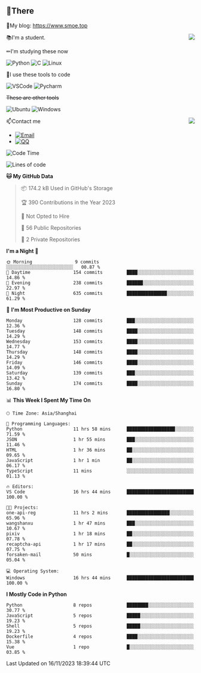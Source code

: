 
## 👏There

📰My blog: https://www.smoe.top

<img align="right" src="https://github-readme-stats.vercel.app/api/top-langs/?username=AkashiCoin"/>


📚I'm a student.

✏I'm studying these now

![Python](https://img.shields.io/badge/-Python-blue?style=flat-square&logo=Python&logoColor=fff)
![C](https://img.shields.io/badge/-C-585858?style=flat-square&logo=C&logoColor=fff)
![Linux](https://img.shields.io/badge/-Linux-black?style=flat-square&logo=Linux&logoColor=fff)

🔨I use these tools to code

![VSCode](https://img.shields.io/badge/-VSCode-blue?style=flat-square&logo=visualstudiocode&logoColor=fff)
![Pycharm](https://img.shields.io/badge/-Pycharm-green?style=flat-square&logo=pycharm&logoColor=fff)

 ~~These are other tools~~

![Ubuntu](https://img.shields.io/badge/-Ubuntu-orange?style=flat-square&logo=Ubuntu&logoColor=fff)
![Windows](https://img.shields.io/badge/-Windows-blue?style=flat-square&logo=Windows&logoColor=fff)

<img align="right" src="https://github-readme-stats.vercel.app/api?username=AkashiCoin" />


📫Contact me

* [![Email](https://img.shields.io/badge/Email-l1040186796@gmail.com-1?style=social&logoColor=fff)](mailto:l1040186796@gmail.com)
* [![QQ](https://img.shields.io/badge/QQ-1040186796-1?style=social&logoColor=fff)](tencent://AddContact/?fromId=45&fromSubId=1&subcmd=all&uin=1040186796&website=www.oicqzone.com)

<!--START_SECTION:waka-->
![Code Time](http://img.shields.io/badge/Code%20Time-996%20hrs%2040%20mins-blue)

![Lines of code](https://img.shields.io/badge/From%20Hello%20World%20I%27ve%20Written-242.3%20thousand%20lines%20of%20code-blue)

**🐱 My GitHub Data** 

> 📦 174.2 kB Used in GitHub's Storage 
 > 
> 🏆 390 Contributions in the Year 2023
 > 
> 🚫 Not Opted to Hire
 > 
> 📜 56 Public Repositories 
 > 
> 🔑 2 Private Repositories 
 > 
**I'm a Night 🦉** 

```text
🌞 Morning                9 commits           ░░░░░░░░░░░░░░░░░░░░░░░░░   00.87 % 
🌆 Daytime                154 commits         ████░░░░░░░░░░░░░░░░░░░░░   14.86 % 
🌃 Evening                238 commits         ██████░░░░░░░░░░░░░░░░░░░   22.97 % 
🌙 Night                  635 commits         ███████████████░░░░░░░░░░   61.29 % 
```
📅 **I'm Most Productive on Sunday** 

```text
Monday                   128 commits         ███░░░░░░░░░░░░░░░░░░░░░░   12.36 % 
Tuesday                  148 commits         ████░░░░░░░░░░░░░░░░░░░░░   14.29 % 
Wednesday                153 commits         ████░░░░░░░░░░░░░░░░░░░░░   14.77 % 
Thursday                 148 commits         ████░░░░░░░░░░░░░░░░░░░░░   14.29 % 
Friday                   146 commits         ████░░░░░░░░░░░░░░░░░░░░░   14.09 % 
Saturday                 139 commits         ███░░░░░░░░░░░░░░░░░░░░░░   13.42 % 
Sunday                   174 commits         ████░░░░░░░░░░░░░░░░░░░░░   16.80 % 
```


📊 **This Week I Spent My Time On** 

```text
🕑︎ Time Zone: Asia/Shanghai

💬 Programming Languages: 
Python                   11 hrs 58 mins      ██████████████████░░░░░░░   71.59 % 
JSON                     1 hr 55 mins        ███░░░░░░░░░░░░░░░░░░░░░░   11.46 % 
HTML                     1 hr 36 mins        ██░░░░░░░░░░░░░░░░░░░░░░░   09.65 % 
JavaScript               1 hr 1 min          ██░░░░░░░░░░░░░░░░░░░░░░░   06.17 % 
TypeScript               11 mins             ░░░░░░░░░░░░░░░░░░░░░░░░░   01.13 % 

🔥 Editors: 
VS Code                  16 hrs 44 mins      █████████████████████████   100.00 % 

🐱‍💻 Projects: 
one-api-reg              11 hrs 2 mins       ████████████████░░░░░░░░░   65.96 % 
wangshanxu               1 hr 47 mins        ███░░░░░░░░░░░░░░░░░░░░░░   10.67 % 
pixiv                    1 hr 18 mins        ██░░░░░░░░░░░░░░░░░░░░░░░   07.78 % 
recaptcha-api            1 hr 17 mins        ██░░░░░░░░░░░░░░░░░░░░░░░   07.75 % 
forsaken-mail            50 mins             █░░░░░░░░░░░░░░░░░░░░░░░░   05.04 % 

💻 Operating System: 
Windows                  16 hrs 44 mins      █████████████████████████   100.00 % 
```

**I Mostly Code in Python** 

```text
Python                   8 repos             ████████░░░░░░░░░░░░░░░░░   30.77 % 
JavaScript               5 repos             █████░░░░░░░░░░░░░░░░░░░░   19.23 % 
Shell                    5 repos             █████░░░░░░░░░░░░░░░░░░░░   19.23 % 
Dockerfile               4 repos             ████░░░░░░░░░░░░░░░░░░░░░   15.38 % 
Vue                      1 repo              █░░░░░░░░░░░░░░░░░░░░░░░░   03.85 % 
```




 Last Updated on 16/11/2023 18:39:44 UTC
<!--END_SECTION:waka-->
